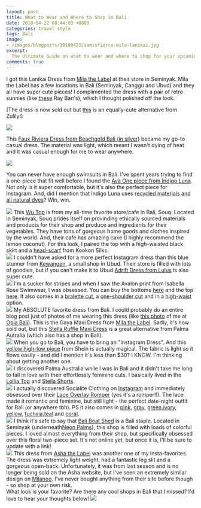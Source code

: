 ```yaml
---
layout: post
title: What to Wear and Where to Shop in Bali
date: 2018-04-22 08:44:03 +0800
categories: travel style
tags: Bali
image:
- /images/blogposts/20180423/samisfierce-mila-lanikai.jpg
excerpt:
  The Ultimate Guide on what to wear and where to shop for your upcoming trip to Bali.
comments: true
---
```

I got this <span class="italics">Lanikai Dress</span> from <a href="https://www.milathelabel.com" target="blank">Mila the Label</a> at their store in Seminyak. Mila the Label has a few locations in Bali (Seminyak, Canggu and Ubud) and they all have super cute pieces! I complimented the dress with a pair of retro sunnies (like <a href="https://rstyle.me/~ar8Dq" target="blank">these</a> Ray Ban's), which I thought polished off the look.

(The dress is now sold out but <a href="https://rstyle.me/~ar8At" target="blank">this</a> is an equally-cute alternative from Zulily!)

<div class="space"></div>

<img src="/images/blogposts/20180423/samisfierce-beachgold-bali.jpg">

This <a href="https://www.beachgoldbali.com/collections/dresses/products/faux-riviera-dress-silver" target="blank">Faux Riviera Dress from Beachgold Bali (in silver)</a> became my go-to casual dress. The material was light, which meant I wasn't dying of heat and it was casual enough for me to wear anywhere.

<div class="space"></div>

<img src="/images/blogposts/20180423/samisfierce-indigo-luna-onepiece.jpg">

You can never have enough swimsuits in Bali. I've spent years trying to find a one-piece that fit well before I found the <a href="https://indigoluna.net/collections/one-pieces/products/ava-one-piece-mustard?variant=42263508293" target="blank">Ava One piece from Indigo Luna</a>. Not only is it super comfortable, but it's also the perfect piece for Instagram. And, did I mention that Indigo Luna uses <a href="https://indigoluna.net/pages/sustainable-practices" target="blank">recycled materials and all natural dyes</a>? Win, win.

<div class="space"></div>
<img src="/images/blogposts/20180423/samisfierce-souq-wu.jpg">
This <a href="https://www.souqstore.co/collections/shop/products/wu-linen-trumpet-sleeve-top-navy-white-stripes" target="blank">Wu Top</a> is from my all-time favorite store/cafe in Bali, Souq. Located in Seminyak, Souq prides itself on provinding ethically sourced materials and products for their shop and produce and ingredients for their vegetables. They have tons of gorgeous home goods and clothes inspired by the world. And, their cafe has amazing cake (I highly recommend the lemon coconut). For this look, I paired the top with a high-waisted black skirt and a <a href="http://www.kokoonsilks.com/scarf/scarf-guci" target="blank">head-scarf</a> from <span class="italics">Kookon Silks</span>.

<div class="space"></div>

<img src="/images/blogposts/20180423/samisfierce-kewangen.jpg">
I couldn't have asked for a more perfect Instagram dress than this blue stunner from <a href="http://www.kewangen.com/" target="blank">Kewangen</a>, a small shop in Ubud. Their store is filled with lots of goodies, but if you can't make it to Ubud <a href="https://www.lulus.com/products/gently-adrift-navy-blue-maxi-dress/355502.html" target="blank">Adrift Dress from Lulus</a> is also super cute.

<div class="space"></div>

<img src="/images/blogposts/20180423/samisfierce-isabelle-rose-swim.jpg">
I'm a sucker for stripes and when I saw the <span class="italics">Avalon print from Isabella Rose Swimwear</span>, I was obsessed. You can buy the bottoms <a href="https://rstyle.me/~arcqj" target="blank">here</a> and the top <a href="https://rstyle.me/~arcqm" target="blank">here</a>. It also comes in a <a href ="https://rstyle.me/~arcqO">bralette cut</a>, a <a href="https://rstyle.me/~arcqR" target="blank">one-shoulder cut</a> and in a <a href="https://rstyle.me/~arcqV" target="blank">high-waist</a> option.  

<div class="space"></div>

<img src="/images/blogposts/20180423/samisfierce-mila-the-label-bali.jpg">
My ABSOLUTE favorite dress from Bali. I could probably do an entire blog post just of photos of me wearing this dress (like <a href="https://www.instagram.com/p/BfyDNltlmhE/?taken-by=samisfierce" target="blank">this photo</a> of me at <a href="http://opiabali.com/" target="blank">Opia Bali</a>). This is the <span class="italics">Gaya Maxi Dress</span> from <a href="https://www.milathelabel.com/collections/dresses/products/gaya-maxi-dress" target="blank">Mila the Label</a>. Sadly, it's now sold out, but this <a href="https://www.palma-australia.com/collections/dresses/products/pm1595-stella-ruffle-maxi-dress-2" target="blank">Stella Ruffle Maxi Dress</a> is a great alternative from Palma Autralia (which also has a shop in Bali).

<div class="space"></div>

<img src="/images/blogposts/20180423/samisfierce-shein-yellow.jpg">
When you go to Bali, you have to bring an "Instagram Dress". And this <a href="https://rstyle.me/~arcM4" target="blank">yellow high-low piece</a> from <span class="italics">Shein</span> is actually magical. The fabric is light so it flows easily - and did I mention it's less than $30? I KNOW. I'm thinking about getting another one.

<div class="space"></div>

<img src="/images/blogposts/20180423/samisfierce-palma-australia.jpg">
I discovered <span class="italics">Palma Australia</span> while I was in Bali and it didn't take me long to fall in love with their effortlessly feminine cuts. I basically lived in the <a href="https://www.palma-australia.com/collections/tops/products/pm1570-lollia-top" target="blank">Lollia Top</a> and <a href="https://www.palma-australia.com/collections/bottoms/products/pm1591-stella-short" target="blank">Stella Shorts</a>.

<div class="space"></div>

<img src="/images/blogposts/20180423/samisfierce-socialite.jpeg">
I actually discovered <span class="italics">Socialite Clothing</span> on <a href="https://www.instagram.com/socialiteclothing/" target="blank">Instagram</a> and immediately obsessed over their <a href="https://shop.nordstrom.com/s/socialite-lace-overlay-romper/4980314?origin=keywordsearch-personalizedsort&fashioncolor=BURGUNDY%20GINGER" target="blank">Lace Overlay Romper</a> (yes it's a romper!!). The lace made it romantic and feminine, but still light - the perfect date-night outfit for Bali (or anywhere tbh). PS it also comes in <a href="https://rstyle.me/~arcBE" target="blank">pink</a>, <a href="https://rstyle.me/~arcBH" target="blank">gray</a>, <a href="https://rstyle.me/~arcBL" target="blank">green</a>,<a href="https://rstyle.me/~arcBP" target="blank">ivory</a>, <a href="https://rstyle.me/~arcC8" target="blank">yellow</a>, <a href="https://rstyle.me/~arcCc" target="blank">fuchsia</a>,<a href="https://rstyle.me/~arcD5" target="blank">teal</a> and <a href="https://rstyle.me/~arcD7 target="blank"">coral</a>.

<div class="space"></div>

<img src="/images/blogposts/20180423/samisfierce-baliboatshed.jpg">
I think it's safe to say that <a href="https://baliboatshed.com/" target="blank">Bali Boat Shed</a> is a Bali staple. Located in Seminyak (underneath<a href="https://www.neonpalms.com/" target="blank">Neon Palms</a>), this shop is filled with loads of colorful pieces. I loved almost everything from their shop, but specifically obsessed over this floral two-piece set. It's not online yet, but once it is, I'll be sure to update with a link!

<div class="space"></div>

<img src="/images/blogposts/20180423/samisfierce-asha-the-label.jpg">
This dress from <a href="https://ashaboutique.com.au/" target="blank">Asha the Label</a> was another one of my insta-favorites. The dress was extremely light weight, had a fantastic leg slit and a gorgeous open-back. Unfortunately, it was from last season and is no longer being sold on the Asha website, but I've seen an extremely similar design on <a href="https://rstyle.me/~arcRa" target="blank">Milanoo</a>. I've never bought anything from their site before though - so shop at your own risk.

<div class="space"></div>
What look is your favorite? Are there any cool shops in Bali that I missed? I'd love to hear your thoughts below!

<img src="/images/blogposts/20180423/samisfierce-balistyle-lookbook.png">
